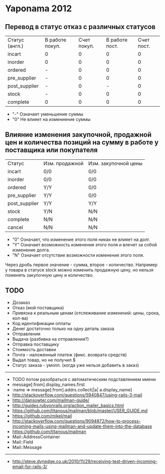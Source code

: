 Yaponama 2012
=============

Перевод в статус отказ с различных статусов
----------------------

<table>
    <tr>
        <td>Статус (англ.)</td>
        <td>В работе покуп.</td>
        <td>Счет покуп.</td>
        <td>В работе пост.</td>
        <td>Счет пост.</td>
    </tr>
    <tr>
        <td>incart</td>
        <td>0</td>
        <td>0</td>
        <td>0</td>
        <td>0</td>
    </tr>
    <tr>
        <td>inorder</td>
        <td>0</td>
        <td>0</td>
        <td>0</td>
        <td>0</td>
    </tr>
    <tr>
        <td>ordered</td>
        <td>-</td>
        <td>0</td>
        <td>0</td>
        <td>0</td>
    </tr>
    <tr>
        <td>pre_supplier</td>
        <td>-</td>
        <td>0</td>
        <td>0</td>
        <td>0</td>
    </tr>
    <tr>
        <td>post_supplier</td>
        <td>-</td>
        <td>0</td>
        <td>-</td>
        <td>0</td>
    </tr>
    <tr>
        <td>stock</td>
        <td>-</td>
        <td>0</td>
        <td>0</td>
        <td>0</td>
    </tr>
    <tr>
        <td>complete</td>
        <td>0</td>
        <td>0</td>
        <td>0</td>
        <td>0</td>
    </tr>
</table>


- "-" Означает уменьшение суммы
- "0" Не влияет на измениение суммы
 

Влияние изменения закупочной, продажной цен и количества позиций на сумму в работе у поставщика или покупателя
-

<table>
    <tr>
        <td>Статус</td>
        <td>Изм. продажной</td>
        <td>Изм. закупочной цены</td>
    </tr>
    <tr>
        <td>incart</td>
        <td>0/0</td>
        <td>0/0</td>
    </tr>
    <tr>
        <td>inorder</td>
        <td>0/0</td>
        <td>0/0</td>
    </tr>
    <tr>
        <td>ordered</td>
        <td>Y/Y</td>
        <td>0/0</td>
    </tr>
    <tr>
        <td>pre_supplier</td>
        <td>Y/Y</td>
        <td>0/0</td>
    </tr>
    <tr>
        <td>post_supplier</td>
        <td>Y/Y</td>
        <td>Y/Y</td>
    </tr>
    <tr>
        <td>stock</td>
        <td>Y/N</td>
        <td>N/N</td>
    </tr>
    <tr>
        <td>complete</td>
        <td>N/N</td>
        <td>N/N</td>
    </tr>
    <tr>
        <td>cancel</td>
        <td>N/N</td>
        <td>N/N</td>
    </tr>  
</table>

- "0" Означает, что изменение этого поля никак не влияет на долг.
- "Y" Означает возможность изменения этого поля и влечет за собой изменение долга.
- "N" Означает отсутствие возможности изменения этого поля.


Через дробь первое значение - сумма, второе - количество. Например у товара в статусе stock можно изменить продажную цену, но нельзя поменять закупочную цену и количество.


TODO
----

- Дозаказ
- Отказ (мой  поставщика)
- Привязка к реальным ценам (отслеживание изменений: цены, срока, кол-ва)
- Код идентификации оплаты
- Денег достаточно только на одну деталь заказа
- Отправления
- Выдача (разбивка на отправления?)
- Отправка поставщику
- Стоимость доставки
- Почта - наложенный платеж (фикс. возврата средств)
- Выдал товар, но не получил $
- Статус заказа - умопл. (когда уже нельзя добавить в заказ)


---


- TODO потом разобраться с автоматическим подставлением имени
- message[:from].display_names.first
- :name => message[:from].addrs.collect{|a| a.display_name}
- http://stackoverflow.com/questions/5940847/using-rails-3-mail
- http://dansowter.com/mailman-guide/
- http://guides.rubyonrails.org/action_mailer_basics.html
- https://github.com/titanous/mailman/blob/master/USER_GUIDE.md
- https://github.com/mikel/mail
- http://stackoverflow.com/questions/9094872/how-to-process-incoming-mails-using-mailman-and-update-them-into-the-database
- https://github.com/titanous/mailman
- Mail::AddressContainer
- Mail::Field
- Mail::Message
- --
- http://steve.dynedge.co.uk/2010/11/29/receiving-test-driven-incoming-email-for-rails-3/
